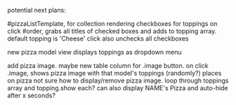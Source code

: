 potential next plans:

#pizzaListTemplate, for collection rendering
checkboxes for toppings
on click #order, grabs all titles of checked boxes and adds to topping array. default topping is 'Cheese'
click also unchecks all checkboxes

new pizza model view displays toppings as dropdown menu

add pizza image. maybe new table column for .image button.
on click .image, shows pizza image with that model's toppings (randomly?) places on pizza
not sure how to display/remove pizza image. loop through toppings array and topping.show each?
can also display NAME's Pizza and auto-hide after x seconds?